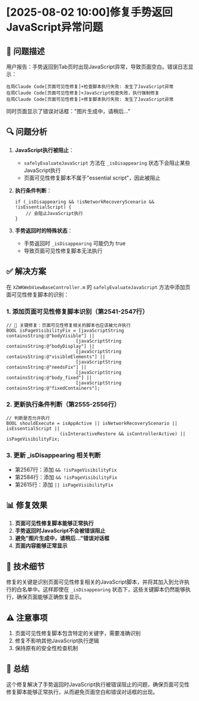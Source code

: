 # [2025-08-02 10:00]修复手势返回JavaScript异常问题

## 🎯 问题描述

用户报告：手势返回到Tab页时出现JavaScript异常，导致页面空白。错误日志显示：
```
在局Claude Code[页面可见性修复]+检查脚本执行失败: 发生了JavaScript异常
在局Claude Code[页面可见性修复]+JavaScript检查失败，执行强制修复
在局Claude Code[页面可见性修复]+修复脚本执行失败: 发生了JavaScript异常
```

同时页面显示了错误对话框："图片生成中，请稍后..."

## 🔍 问题分析

1. **JavaScript执行被阻止**：
   - `safelyEvaluateJavaScript` 方法在 `_isDisappearing` 状态下会阻止某些JavaScript执行
   - 页面可见性修复脚本不属于"essential script"，因此被阻止

2. **执行条件判断**：
   ```objc
   if (_isDisappearing && !isNetworkRecoveryScenario && !isEssentialScript) {
       // 会阻止JavaScript执行
   }
   ```

3. **手势返回时的特殊状态**：
   - 手势返回时 `_isDisappearing` 可能仍为 true
   - 导致页面可见性修复脚本无法执行

## ✅ 解决方案

在 `XZWKWebViewBaseController.m` 的 `safelyEvaluateJavaScript` 方法中添加页面可见性修复脚本的识别：

### 1. 添加页面可见性修复脚本识别（第2541-2547行）
```objc
// 🔧 关键修复：页面可见性修复相关的脚本也应该被允许执行
BOOL isPageVisibilityFix = [javaScriptString containsString:@"bodyVisible"] ||
                          [javaScriptString containsString:@"bodyDisplay"] ||
                          [javaScriptString containsString:@"visibleElements"] ||
                          [javaScriptString containsString:@"needsFix"] ||
                          [javaScriptString containsString:@"body_fixed"] ||
                          [javaScriptString containsString:@"fixedContainers"];
```

### 2. 更新执行条件判断（第2555-2556行）
```objc
// 判断是否允许执行
BOOL shouldExecute = isAppActive || isNetworkRecoveryScenario || isEssentialScript || 
                    (isInteractiveRestore && isControllerActive) || isPageVisibilityFix;
```

### 3. 更新 _isDisappearing 相关判断
- 第2567行：添加 `&& !isPageVisibilityFix`
- 第2584行：添加 `&& !isPageVisibilityFix`
- 第2615行：添加 `|| isPageVisibilityFix`

## 📊 修复效果

1. **页面可见性修复脚本能够正常执行**
2. **手势返回时JavaScript不会被错误阻止**
3. **避免"图片生成中，请稍后..."错误对话框**
4. **页面内容能够正常显示**

## 🔬 技术细节

修复的关键是识别页面可见性修复相关的JavaScript脚本，并将其加入到允许执行的白名单中。这样即使在 `_isDisappearing` 状态下，这些关键脚本仍然能够执行，确保页面能够正确恢复显示。

## ⚠️ 注意事项

1. 页面可见性修复脚本包含特定的关键字，需要准确识别
2. 修复不影响其他JavaScript执行逻辑
3. 保持原有的安全性检查机制

## 📝 总结

这个修复解决了手势返回时JavaScript执行被错误阻止的问题，确保页面可见性修复脚本能够正常执行，从而避免页面空白和错误对话框的出现。